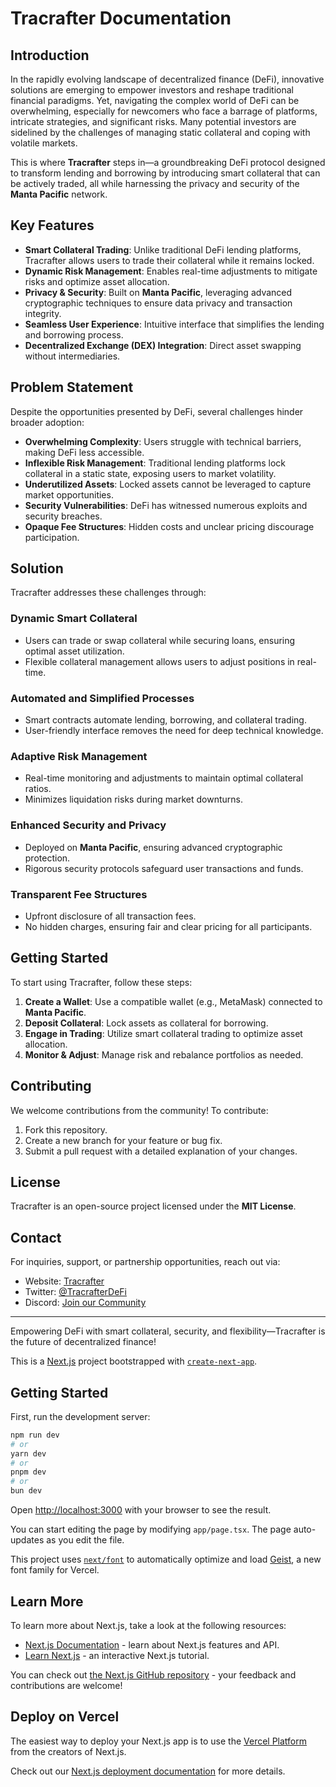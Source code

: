 # Tracrafter Documentation

## Introduction

In the rapidly evolving landscape of decentralized finance (DeFi), innovative solutions are emerging to empower investors and reshape traditional financial paradigms. Yet, navigating the complex world of DeFi can be overwhelming, especially for newcomers who face a barrage of platforms, intricate strategies, and significant risks. Many potential investors are sidelined by the challenges of managing static collateral and coping with volatile markets. 

This is where **Tracrafter** steps in—a groundbreaking DeFi protocol designed to transform lending and borrowing by introducing smart collateral that can be actively traded, all while harnessing the privacy and security of the **Manta Pacific** network.

## Key Features
- **Smart Collateral Trading**: Unlike traditional DeFi lending platforms, Tracrafter allows users to trade their collateral while it remains locked.
- **Dynamic Risk Management**: Enables real-time adjustments to mitigate risks and optimize asset allocation.
- **Privacy & Security**: Built on **Manta Pacific**, leveraging advanced cryptographic techniques to ensure data privacy and transaction integrity.
- **Seamless User Experience**: Intuitive interface that simplifies the lending and borrowing process.
- **Decentralized Exchange (DEX) Integration**: Direct asset swapping without intermediaries.

## Problem Statement
Despite the opportunities presented by DeFi, several challenges hinder broader adoption:
- **Overwhelming Complexity**: Users struggle with technical barriers, making DeFi less accessible.
- **Inflexible Risk Management**: Traditional lending platforms lock collateral in a static state, exposing users to market volatility.
- **Underutilized Assets**: Locked assets cannot be leveraged to capture market opportunities.
- **Security Vulnerabilities**: DeFi has witnessed numerous exploits and security breaches.
- **Opaque Fee Structures**: Hidden costs and unclear pricing discourage participation.

## Solution
Tracrafter addresses these challenges through:

### Dynamic Smart Collateral
- Users can trade or swap collateral while securing loans, ensuring optimal asset utilization.
- Flexible collateral management allows users to adjust positions in real-time.

### Automated and Simplified Processes
- Smart contracts automate lending, borrowing, and collateral trading.
- User-friendly interface removes the need for deep technical knowledge.

### Adaptive Risk Management
- Real-time monitoring and adjustments to maintain optimal collateral ratios.
- Minimizes liquidation risks during market downturns.

### Enhanced Security and Privacy
- Deployed on **Manta Pacific**, ensuring advanced cryptographic protection.
- Rigorous security protocols safeguard user transactions and funds.

### Transparent Fee Structures
- Upfront disclosure of all transaction fees.
- No hidden charges, ensuring fair and clear pricing for all participants.

## Getting Started
To start using Tracrafter, follow these steps:
1. **Create a Wallet**: Use a compatible wallet (e.g., MetaMask) connected to **Manta Pacific**.
2. **Deposit Collateral**: Lock assets as collateral for borrowing.
3. **Engage in Trading**: Utilize smart collateral trading to optimize asset allocation.
4. **Monitor & Adjust**: Manage risk and rebalance portfolios as needed.

## Contributing
We welcome contributions from the community! To contribute:
1. Fork this repository.
2. Create a new branch for your feature or bug fix.
3. Submit a pull request with a detailed explanation of your changes.

## License
Tracrafter is an open-source project licensed under the **MIT License**.

## Contact
For inquiries, support, or partnership opportunities, reach out via:
- Website: [Tracrafter](https://tracrafter.io)
- Twitter: [@TracrafterDeFi](https://twitter.com/TracrafterDeFi)
- Discord: [Join our Community](https://discord.gg/tracrafter)

---
Empowering DeFi with smart collateral, security, and flexibility—Tracrafter is the future of decentralized finance!


This is a [Next.js](https://nextjs.org) project bootstrapped with [`create-next-app`](https://nextjs.org/docs/app/api-reference/cli/create-next-app).

## Getting Started

First, run the development server:

```bash
npm run dev
# or
yarn dev
# or
pnpm dev
# or
bun dev

```

Open [http://localhost:3000](http://localhost:3000) with your browser to see the result.

You can start editing the page by modifying `app/page.tsx`. The page auto-updates as you edit the file.

This project uses [`next/font`](https://nextjs.org/docs/app/building-your-application/optimizing/fonts) to automatically optimize and load [Geist](https://vercel.com/font), a new font family for Vercel.

## Learn More

To learn more about Next.js, take a look at the following resources:

- [Next.js Documentation](https://nextjs.org/docs) - learn about Next.js features and API.
- [Learn Next.js](https://nextjs.org/learn) - an interactive Next.js tutorial.

You can check out [the Next.js GitHub repository](https://github.com/vercel/next.js) - your feedback and contributions are welcome!

## Deploy on Vercel

The easiest way to deploy your Next.js app is to use the [Vercel Platform](https://vercel.com/new?utm_medium=default-template&filter=next.js&utm_source=create-next-app&utm_campaign=create-next-app-readme) from the creators of Next.js.

Check out our [Next.js deployment documentation](https://nextjs.org/docs/app/building-your-application/deploying) for more details.
